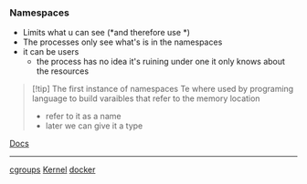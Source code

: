 ### Namespaces 
- Limits what u can see (*and therefore use *)
- The processes only see what's is in the namespaces
- it can be users
	- the process has no idea it's ruining under one it only knows about the resources 

>[!tip] The first instance of namespaces 
Te where used by programing language to build varaibles that refer to the memory location 
> - refer to it as a name
> - later we can give it a type 

[Docs](https://www.youtube.com/watch?v=dunL7EXDRKs)


---
[cgroups](/cgroups.md) [Kernel](/obisdian_ntoes/notes_obsidian/Linux/Kernel/Kernel.md) [docker](/obisdian_ntoes/notes_obsidian/Linux/Docker/docker.md)